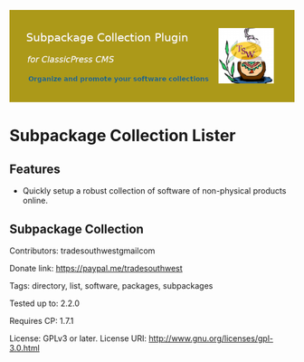 ![Subpackage Collection Plugin logo](images/banner-772x250.png "Subpackage Collection Plugin")

# Subpackage Collection Lister

## Features
- Quickly setup a robust collection of software of non-physical products online.

## Subpackage Collection

Contributors: tradesouthwestgmailcom

Donate link: https://paypal.me/tradesouthwest

Tags: directory, list, software, packages, subpackages

Tested up to: 2.2.0

Requires CP:  1.7.1

License: GPLv3 or later.
License URI: http://www.gnu.org/licenses/gpl-3.0.html

<!-- #057f99 -->

